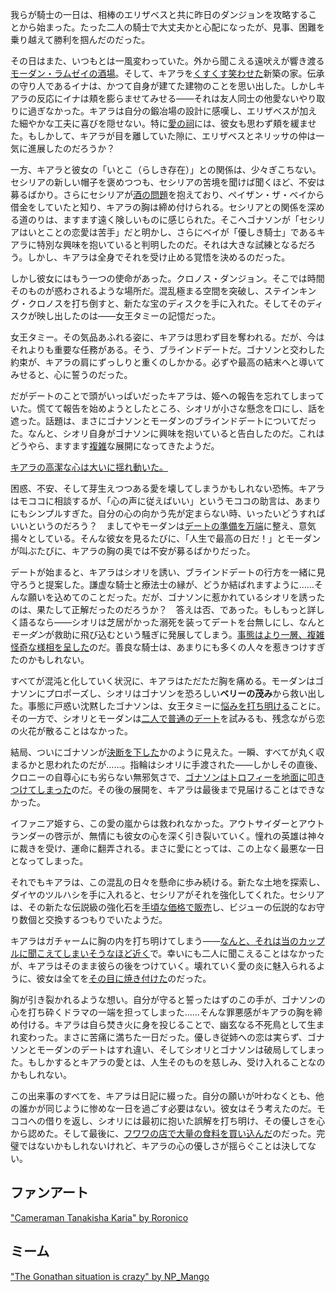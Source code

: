 <!-- title: タナキシャ・カリア -->
<!-- status: 生存 -->

我らが騎士の一日は、相棒のエリザベスと共に昨日のダンジョンを攻略することから始まった。たった二人の騎士で大丈夫かと心配になったが、見事、困難を乗り越えて勝利を掴んだのだった。

その日はまた、いつもとは一風変わっていた。外から聞こえる遠吠えが響き渡る[モーダン・ラムゼイの酒場](https://youtu.be/wCysZh57Hcc?t=653)。そして、キアラを[くすくす笑わせた](https://youtu.be/wCysZh57Hcc?t=782)新築の家。伝承の守り人であるイナは、かつて自身が建てた建物のことを思い出した。しかしキアラの反応にイナは頬を膨らませてみせる――それは友人同士の他愛ないやり取りに過ぎなかった。キアラは自分の鍛冶場の設計に感嘆し、エリザベスが加えた細やかな工夫に喜びを隠せない。特に[愛の祠](https://youtu.be/wCysZh57Hcc?t=1038)には、彼女も思わず頬を緩ませた。もしかして、キアラが目を離していた隙に、エリザベスとネリッサの仲は一気に進展したのだろうか？

一方、キアラと彼女の「いとこ（らしき存在）」との関係は、少々ぎこちない。セシリアの新しい帽子を褒めつつも、セシリアの苦境を聞けば聞くほど、不安は募るばかり。さらにセシリアが[酒の問題](https://youtu.be/wCysZh57Hcc?t=1665)を抱えており、ペイザン・ザ・ベイから借金をしていたと知り、キアラの胸は締め付けられる。セシリアとの関係を深める道のりは、ますます遠く険しいものに感じられた。そこへゴナソンが「セシリアはいとことの恋愛は苦手」だと明かし、さらにベイが「優しき騎士」であるキアラに特別な興味を抱いていると判明したのだ。それは大きな試練となるだろう。しかし、キアラは全身でそれを受け止める覚悟を決めるのだった。

しかし彼女にはもう一つの使命があった。クロノス・ダンジョン。そこでは時間そのものが惑わされるような場所だ。混乱極まる空間を突破し、ステインキング・クロノスを打ち倒すと、新たな宝のディスクを手に入れた。そしてそのディスクが映し出したのは――女王タミーの記憶だった。

女王タミー。その気品あふれる姿に、キアラは思わず目を奪われる。だが、今はそれよりも重要な任務がある。そう、ブラインドデートだ。ゴナソンと交わした約束が、キアラの肩にずっしりと重くのしかかる。必ずや最高の結末へと導いてみせると、心に誓うのだった。

だがデートのことで頭がいっぱいだったキアラは、姫への報告を忘れてしまっていた。慌てて報告を始めようとしたところ、シオリが小さな懸念を口にし、話を遮った。話題は、まさにゴナソンとモーダンのブラインドデートについてだった。なんと、シオリ自身がゴナソンに興味を抱いていると告白したのだ。これはどうやら、ますます[複雑](https://youtu.be/wCysZh57Hcc?t=8573)な展開になってきたようだ。

[キアラの高潔な心は大いに揺れ動いた。](#embed:https://youtu.be/wCysZh57Hcc?t=8832)

困惑、不安、そして芽生えつつある愛を壊してしまうかもしれない恐怖。キアラはモココに相談するが、「心の声に従えばいい」というモココの助言は、あまりにもシンプルすぎた。自分の心の向かう先が定まらない時、いったいどうすればいいというのだろう？　ましてやモーダンは[デートの準備を万端](https://youtu.be/wCysZh57Hcc?t=9226)に整え、意気揚々としている。そんな彼女を見るたびに、「人生で最高の日だ！」とモーダンが叫ぶたびに、キアラの胸の奥では不安が募るばかりだった。

デートが始まると、キアラはシオリを誘い、ブラインドデートの行方を一緒に見守ろうと提案した。謙虚な騎士と療法士の縁が、どうか結ばれますように……そんな願いを込めてのことだった。だが、ゴナソンに惹かれているシオリを誘ったのは、果たして正解だったのだろうか？　答えは否、であった。もしもっと詳しく語るなら――シオリは芝居がかった溺死を装ってデートを台無しにし、なんと*モーダン*が救助に飛び込むという騒ぎに発展してしまう。[事態はより一層、複雑怪奇な様相を呈した](https://youtu.be/wCysZh57Hcc?t=9745)のだ。善良な騎士は、あまりにも多くの人々を惹きつけすぎたのかもしれない。

すべてが混沌と化していく状況に、キアラはただただ胸を痛める。モーダンはゴナソンにプロポーズし、シオリはゴナソンを恐ろしい**ベリーの茂み**から救い出した。事態に戸惑い沈黙したゴナソンは、女王タミーに[悩みを打ち明ける](https://youtu.be/wCysZh57Hcc?t=10281)ことに。その一方で、シオリとモーダンは[二人で普通のデート](https://youtu.be/wCysZh57Hcc?t=10111)を試みるも、残念ながら恋の火花が散ることはなかった。

結局、ついにゴナソンが[決断を下した](https://youtu.be/wCysZh57Hcc?t=10733)かのように見えた。一瞬、すべてが丸く収まるかと思われたのだが……。指輪はシオリに手渡された――しかしその直後、クロニーの自尊心にも劣らない無邪気さで、[ゴナソンはトロフィーを地面に叩きつけてしまった](https://youtu.be/wCysZh57Hcc?t=10733)のだ。その後の展開を、キアラは最後まで見届けることはできなかった。

イファニア姫すら、この愛の嵐からは救われなかった。アウトサイダーとアウトランダーの啓示が、無情にも彼女の心を深く引き裂いていく。憧れの英雄は神々に裁きを受け、運命に翻弄される。まさに愛にとっては、この上なく最悪な一日となってしまった。

それでもキアラは、この混乱の日々を懸命に歩み続ける。新たな土地を探索し、ダイヤのツルハシを手に入れると、セシリアがそれを強化してくれた。セシリアは、その新たな伝説級の強化石を[手頃な価格で販売](https://youtu.be/wCysZh57Hcc?t=13082)し、ビジューの伝説的なお守り数個と交換するつもりでいたようだ。

キアラはガチャームに胸の内を打ち明けてしまう――[なんと、それは当のカップルに聞こえてしまいそうなほど近く](https://youtu.be/wCysZh57Hcc?t=14507)で。幸いにも二人に聞こえることはなかったが、キアラはそのまま彼らの後をつけていく。壊れていく愛の炎に魅入られるように、彼女は全てを[その目に焼き付けた](https://youtu.be/wCysZh57Hcc?t=14970)のだった。

胸が引き裂かれるような想い。自分が守ると誓ったはずのこの手が、ゴナソンの心を打ち砕くドラマの一端を担ってしまった……そんな罪悪感がキアラの胸を締め付ける。キアラは自ら焚き火に身を投じることで、幽玄なる不死鳥として生まれ変わった。まさに苦痛に満ちた一日だった。優しき従姉への恋は実らず、ゴナソンとモーダンのデートはすれ違い、そしてシオリとゴナソンは破局してしまった。もしかするとキアラの愛とは、人生そのものを慈しみ、受け入れることなのかもしれない。

この出来事のすべてを、キアラは日記に綴った。自分の願いが叶わなくとも、他の誰かが同じように惨めな一日を過ごす必要はない。彼女はそう考えたのだ。モココへの借りを返し、シオリには最初に抱いた誤解を打ち明け、その優しさを心から認めた。そして最後に、[フワワの店で大量の食料を買い込んだ](https://youtu.be/wCysZh57Hcc?t=18238)のだった。完璧ではないかもしれないけれど、キアラの心の優しさが揺らぐことは決してない。

## ファンアート

["Cameraman Tanakisha Karia" by Roronico](https://x.com/roronico1512/status/1920030742597484826)

## ミーム

["The Gonathan situation is crazy" by NP_Mango](https://x.com/NP_Mango/status/1919989015433925080)